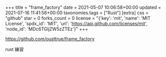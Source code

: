 +++
title = "frame_factory"
date = 2021-05-07 10:06:58+00:00
updated = 2021-07-16 11:41:56+00:00
taxonomies.tags = ["Rust"]
[extra]
css = "github"
star = 0
forks_count = 0
license = "{'key': 'mit', 'name': 'MIT License', 'spdx_id': 'MIT', 'url': 'https://api.github.com/licenses/mit', 'node_id': 'MDc6TGljZW5zZTEz'}"
+++

<https://github.com/ousttrue/frame_factory>

rust 練習
